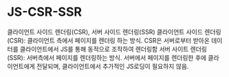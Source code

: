 # JS-CSR-SSR
클라이언트 사이드 렌더링(CSR), 서버 사이드 렌더링(SSR)
클라이언트 사이드 렌더링(CSR): 클라이언트 측에서 페이지를 렌더링 하는 방식. CSR은 서버로부터 받아온 데이터를 클라이언트에서 JS를 통해 동적으로 조작하여 렌더링함
서버 사이트 렌더링(SSR): 서버측에서 페이지를 렌더링하는 방식. 서버에서 페이지를 렌더링한 후에 클라이언트에게 전달되며, 클라이언트에서 추가적인 JS로딩이 필요하지 않음.
